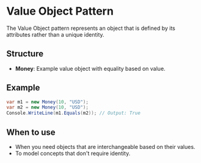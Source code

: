 # Value Object Pattern

The Value Object pattern represents an object that is defined by its attributes rather than a unique identity.

## Structure

- **Money**: Example value object with equality based on value.

## Example

```csharp
var m1 = new Money(10, "USD");
var m2 = new Money(10, "USD");
Console.WriteLine(m1.Equals(m2)); // Output: True
```

## When to use

- When you need objects that are interchangeable based on their values.
- To model concepts that don't require identity.
